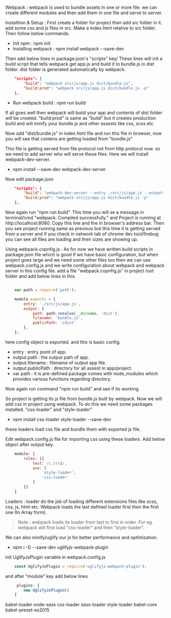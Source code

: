 Webpack : webpack is used to bundle assets in one or more file. we can create different modules and then add them in one file and serve to server.

Installtion & Setup : 
First create a folder for project then add src folder in it. add some css and js files in src. Make a index.html relative to src folder. Then follow below commands.

- Init npm : npm init
- Installing webpack : npm install webpack --save-dev

Then add below lines in package.json's "scripts" key/ These lines will init a build script that tells webpack get app.js and build it to bundle.js in dist folder. dist folder is generated automatically by webpack.

``` json
    "scripts": {
        "build": "webpack src/js/app.js dist/bundle.js",
        "build:prod": "webpack src/js/app.js dist/bundle.js -p"
    },
```

- Run webpack build : npm run build

If all goes well then webpack will build your app and contents of dist folder will be created. "build:prod" is same as "build" but it creates production build and will minify your bundle.js and other assests like css, scss etc.

Now add "dist/bundle.js" in index.html file and run this file in browser, now you will see that contens are getting loaded from "bundle.js"

This file is getting served from file protocol not from http protocol now. so we need to add server who will serve these files.
Here we will install webpack-dev-server.

- npm install --save-dev webpack-dev-server

Now edit package.json

``` json
    "scripts": {
        "build": "webpack-dev-server --entry ./src/js/app.js --output-filename ./dist/bundle.js",
        "build:prod": "webpack src/js/app.js dist/bundle.js -p"
    },
```

Now again run "npm run build". This time you will se a message in terminal/cmd "webpack: Compiled successfully." and Project is running at http://localhost:8080. Copy this line and fire in browser's address bar. Then you see project running same as previous but this time it is getting served from a server and if you check in network tab of chrome dev tool/firebug you can see all files are loading and their sizes are showing up.


Using webpack.copnfig.js : As for now we have written build scripts in package.json file which is good if we have basic configuration, but when project goes large and we need some other files too then we can use webpack.config.js and we write configuration about webpack and webpack server in this config file.
add a file "webpack.copnfig.js" in project root folder and add below lines in this.

``` javascript

    var path = require('path');

    module.exports = {
        entry: './src/js/app.js',
        output: {
            path: path.resolve(__dirname, 'dist'),
            filename: 'bundle.js',
            publicPath: '/dist'
        },
    };

```

here config object is exported. and this is basic config.
- entry : entry point of app.
- output.path : the output path of app.
- output.filename : filename of output app file.
- output.publicPath : directory for all assest in app/project.
- var path : it is pre-defined package comes with node_modules which provides various functions regarding directory.

Now again run command "npm run build" and see if its working.

So project is getting its js file from bundle.js built by webpack. Now we will add css in project using webpack. To do this we need some packages installed. "css-loader" and "style-loader"

- npm install css-loader style-loader --save-dev 

these loaders load css file and bundle them with exported js file.

Edit webpack.config.js file for importing css using these loaders.
Add below object after output key.
``` javascript
    module: {
        rules: [{
            test: /\.css$/,
            use: [
                'style-loader',
                'css-loader'
            ]
        }]
    }
```


Loaders : loader do the job of loading different extensions files like scss, css, js, html etc. Webpack loads the last defined loader first then the first one (In Array form). 

> Note : webpack loads its loader from last to first in order. For eg. webpack will first load "css-loader" and then "style-loader".

We can also minify/uglify our js for better performance and optimization.

- npm i -D --save-dev uglifyjs-webpack-plugin

init UglifyJsPlugin variable in webpack.config.js

``` javascript
    const UglifyJsPlugin = require('uglifyjs-webpack-plugin');
```

and after "module" key add below lines

``` javascript
     plugins: [
        new UglifyJsPlugin()
    ]
```



babel-loader
node-sass
css-loader
sass-loader
style-loader
babel-core
babel-preset-es2015